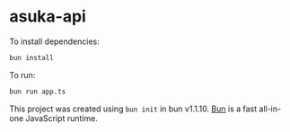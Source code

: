 # asuka-api

To install dependencies:

```bash
bun install
```

To run:

```bash
bun run app.ts
```

This project was created using `bun init` in bun v1.1.10. [Bun](https://bun.sh) is a fast all-in-one JavaScript runtime.
